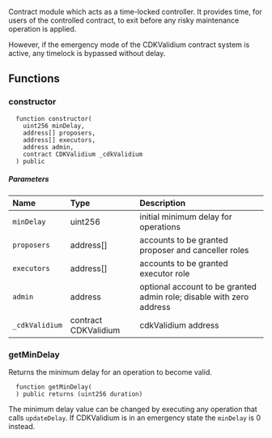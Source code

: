 Contract module which acts as a time-locked controller.
It provides time, for users of the controlled contract, to exit before any risky maintenance operation is applied.

However, if the emergency mode of the CDKValidium contract system is active, any timelock is bypassed without delay.

## Functions

### constructor

```solidity
  function constructor(
    uint256 minDelay,
    address[] proposers,
    address[] executors,
    address admin,
    contract CDKValidium _cdkValidium
  ) public
```

##### Parameters

| Name | Type | Description                                                          |
| :--- | :--- | :------------------------------------------------------------------- |
|`minDelay` | uint256 | initial minimum delay for operations
|`proposers` | address[] | accounts to be granted proposer and canceller roles
|`executors` | address[] | accounts to be granted executor role
|`admin` | address | optional account to be granted admin role; disable with zero address
|`_cdkValidium` | contract CDKValidium | cdkValidium address

### getMinDelay

Returns the minimum delay for an operation to become valid.

```solidity
  function getMinDelay(
  ) public returns (uint256 duration)
```

The minimum delay value can be changed by executing any operation that calls `updateDelay`. If CDKValidium is in an emergency state the `minDelay` is 0 instead.
